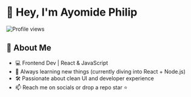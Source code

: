 # 👋 Hey, I'm Ayomide Philip

![Profile views](https://komarev.com/ghpvc/?username=Ayomide-Philip&label=Profile%20views&color=0e75b6&style=flat)

## 🚀 About Me

- 💻 Frontend Dev | React & JavaScript
- 🧠 Always learning new things (currently diving into React + Node.js)
- 🛠 Passionate about clean UI and developer experience
- 📫 Reach me on socials or drop a repo star ⭐
